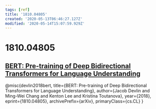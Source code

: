```yaml
---
tags: [ref]
title: '1810.04805'
created: '2020-05-13T06:46:27.127Z'
modified: '2020-05-14T15:07:59.929Z'
---
```


# 1810.04805

## [BERT: Pre-training of Deep Bidirectional Transformers for Language Understanding](https://arxiv.org/pdf/1810.04805.pdf)

@misc{devlin2018bert,
    title={BERT: Pre-training of Deep Bidirectional Transformers for Language Understanding},
    author={Jacob Devlin and Ming-Wei Chang and Kenton Lee and Kristina Toutanova},
    year={2018},
    eprint={1810.04805},
    archivePrefix={arXiv},
    primaryClass={cs.CL}
}
